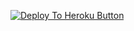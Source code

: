 <a href="https://heroku.com/deploy?template=https://github.com/Chiru6301/Shadowxxxx"><img src="https://www.herokucdn.com/deploy/button.svg" alt="Deploy To Heroku Button"></a>
